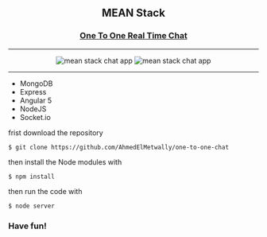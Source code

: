 
<h2  align="center">
    MEAN Stack
</h2>

<h3  align="center">
    <a target='_blank' href="https://one-to-one-chat.herokuapp.com">
        One To One Real Time Chat 
    </a>
</h3>

<hr>

<div  align="center">
    <img src="https://i.imgur.com/vDutjFB.png" alt="mean stack chat app">
    <img src="https://i.imgur.com/t4S9ePr.png" alt="mean stack chat app">
</div>

<hr>

<ul>
    <li>MongoDB</li>
    <li>Express</li>
    <li>Angular 5</li>
    <li>NodeJS</li>
    <li>Socket.io</li>
</ul>


frist download the repository

    $ git clone https://github.com/AhmedElMetwally/one-to-one-chat

then install the Node modules with

    $ npm install

then run the code with 

    $ node server

<h3>Have fun!</h3>
 